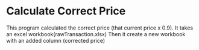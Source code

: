 # Calculate Correct Price

This program calculated the correct price (that current price x 0.9).
It takes an excel workbook(rawTransaction.xlsx)
Then it create a new workbook with an added column (corrected price)
